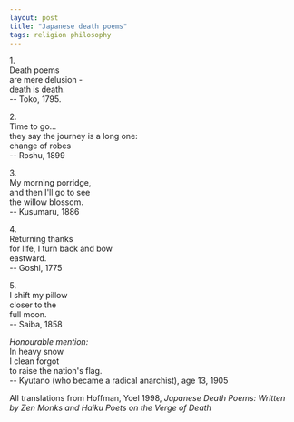 ```yaml
---
layout: post
title: "Japanese death poems"
tags: religion philosophy
---
```

1.\
Death poems\
are mere delusion -\
death is death.\
-- Toko, 1795.

2.\
Time to go...\
they say the journey is a long one:\
change of robes\
-- Roshu, 1899

3.\
My morning porridge,\
and then I'll go to see\
the willow blossom.\
-- Kusumaru, 1886

4.\
Returning thanks\
for life, I turn back and bow\
eastward.\
-- Goshi, 1775

5.\
I shift my pillow\
closer to the\
full moon.\
-- Saiba, 1858

*Honourable mention:*\
In heavy snow\
I clean forgot\
to raise the nation's flag.\
-- Kyutano (who became a radical anarchist), age 13, 1905

All translations from Hoffman, Yoel 1998, *Japanese Death Poems: Written by Zen Monks and Haiku Poets on the Verge of Death*

